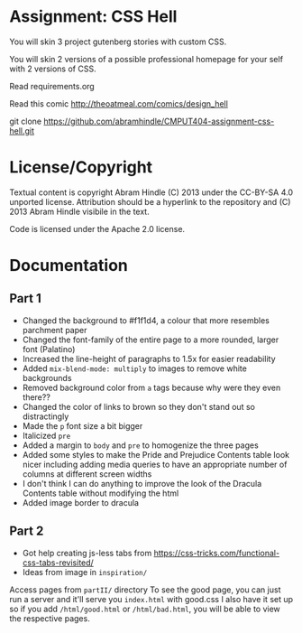 Assignment: CSS Hell
====================

You will skin 3 project gutenberg stories with custom CSS.

You will skin 2 versions of a possible professional homepage for your
self with 2 versions of CSS.

Read requirements.org

Read this comic http://theoatmeal.com/comics/design_hell

git clone https://github.com/abramhindle/CMPUT404-assignment-css-hell.git

License/Copyright
=================

Textual content is copyright Abram Hindle (C) 2013 under the CC-BY-SA
4.0 unported license. Attribution should be a hyperlink to the
repository and (C) 2013 Abram Hindle visibile in the text.

Code is licensed under the Apache 2.0 license.


Documentation
=============

Part 1
------
- Changed the background to #f1f1d4, a colour that more resembles parchment paper
- Changed the font-family of the entire page to a more rounded, larger font (Palatino)
- Increased the line-height of paragraphs to 1.5x for easier readability
- Added `mix-blend-mode: multiply` to images to remove white backgrounds
- Removed background color from `a` tags because why were they even there??
- Changed the color of links to brown so they don't stand out so distractingly
- Made the `p` font size a bit bigger
- Italicized `pre`
- Added a margin to `body` and `pre` to homogenize the three pages
- Added some styles to make the Pride and Prejudice Contents table look nicer including adding media queries to have an appropriate number of columns at different screen widths
- I don't think I can do anything to improve the look of the Dracula Contents table without modifying the html
- Added image border to dracula

Part 2
------
- Got help creating js-less tabs from https://css-tricks.com/functional-css-tabs-revisited/
- Ideas from image in `inspiration/`

Access pages from `partII/` directory
To see the good page, you can just run a server and it'll serve you `index.html` with good.css
I also have it set up so if you add `/html/good.html` or `/html/bad.html`, you will be able to view the respective pages.